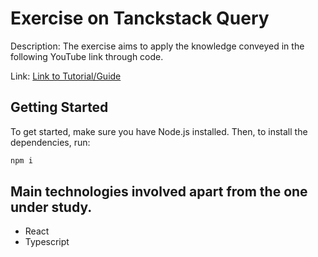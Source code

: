 # Exercise on Tanckstack Query

Description: The exercise aims to apply the knowledge conveyed in the following YouTube link through code.

Link: [Link to Tutorial/Guide](https://www.youtube.com/watch?v=r8Dg0KVnfMA)

## Getting Started

To get started, make sure you have Node.js installed. Then, to install the dependencies, run:

```bash
npm i
```

## Main technologies involved apart from the one under study.

- React
- Typescript
